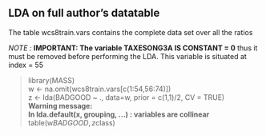 ## LDA on full author’s datatable

The table wcs8train.vars contains the complete data set over all the ratios
	
<em>NOTE : </em> **IMPORTANT: The variable TAXESONG3A IS CONSTANT = 0** thus it must be removed before performing the LDA. This variable is situated at index = 55 

> library(MASS) <br>
> w <- na.omit(wcs8train.vars[c(1:54,56:74)]) <br>
> z <- lda(BADGOOD ~ ., data=w, prior = c(1,1)/2, CV = TRUE) <br>
> **Warning message:** <br>
> **In lda.default(x, grouping, ...) : variables are collinear** <br>
> table(w$BADGOOD, z$class)

